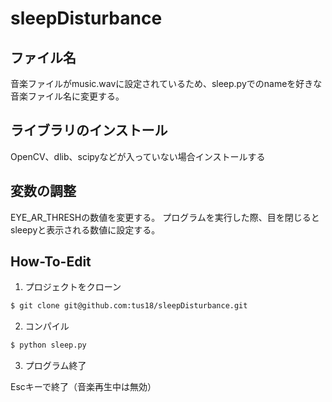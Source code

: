 # sleepDisturbance

## ファイル名
音楽ファイルがmusic.wavに設定されているため、sleep.pyでのnameを好きな音楽ファイル名に変更する。

## ライブラリのインストール
OpenCV、dlib、scipyなどが入っていない場合インストールする

## 変数の調整
EYE_AR_THRESHの数値を変更する。
プログラムを実行した際、目を閉じるとsleepyと表示される数値に設定する。

## How-To-Edit
1. プロジェクトをクローン
```bash
$ git clone git@github.com:tus18/sleepDisturbance.git
```

2. コンパイル
```bash
$ python sleep.py
```
3. プログラム終了

Escキーで終了（音楽再生中は無効）
